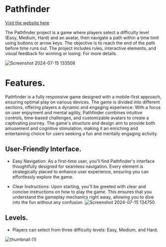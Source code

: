 # Pathfinder

[Visit the website here](https://isalubs.github.io/Pathfinder/)

The Pathfinder project is a game where players select a difficulty level (Easy, Medium, Hard) and an avatar, then navigate a path within a time limit using buttons or arrow keys. The objective is to reach the end of the path before time runs out. The project includes rules, interactive elements, and visual feedback for winning or losing. For more details.

![Screenshot 2024-07-15 133508](https://github.com/user-attachments/assets/e4932426-e044-4a6c-9eae-6e01f2b4b7e9)

# Features.
Pathfinder is a fully responsive game designed with a mobile-first approach, ensuring optimal play on various devices. The game is divided into different sections, offering players a dynamic and engaging experience. With a focus on user enjoyment and mental agility, Pathfinder combines intuitive controls, time-based challenges, and customizable avatars to create a captivating journey. The game's structure and design aim to provide both amusement and cognitive stimulation, making it an enriching and entertaining choice for users seeking a fun and mentally engaging activity.

## User-Friendly Interface.
- Easy Navigation: As a first-time user, you'll find Pathfinder's interface thoughtfully designed for seamless navigation. Every element is strategically placed to enhance user experience, ensuring you can effortlessly explore the game.

- Clear Instructions: Upon starting, you'll be greeted with clear and concise instructions on how to play the game. This ensures that you understand the gameplay mechanics right away, allowing you to dive into the fun without any confusion.
  ![Screenshot 2024-07-15 134750](https://github.com/user-attachments/assets/9922e5bd-7b3d-4736-97a3-cc38bcd081ac)
## Levels.
 - Players can select from three difficulty levels: Easy, Medium, and Hard.

![thumbnail (1)](https://github.com/user-attachments/assets/cd81a8ba-44e3-4bdc-a9d2-2dbb04e43deb)

